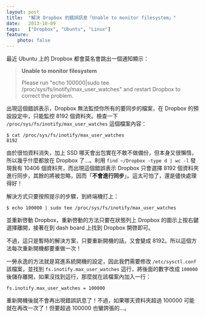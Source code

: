 ```yaml
---
layout: post
title:  "解決 Dropbox 的錯誤訊息「Unable to monitor filesystem」"
date:   2013-10-09
tags:   ["Dropbox", "Ubuntu", "Linux"]
feature:
    photo: false
---
```


最近 Ubuntu 上的 Dropbox 都會莫名會跳出一個通知顯示：

> **Unable to monitor filesystem**
>
> Please run "echo 100000|sudo tee /proc/sys/fs/inotify/max_user_watches" and restart Dropbox to correct the problem.

出現這個錯誤表示，Dropbox 無法監控你所有的要同步的檔案，在 Dropbox 的預設設定中，只能監控 8192 個資料夾。檢查一下 `/proc/sys/fs/inotify/max_user_watches` 這個檔案內容：

```
$ cat /proc/sys/fs/inotify/max_user_watches
8192
```

由於很怕資料消失，加上 SSD 哪天會出包實在不敢不做備份，但本身又很懶惰，所以幾乎什麼都放在 Dropbox 了…。利用 `find ~/Dropbox -type d | wc -l` 發現我有 10406 個資料夾，而出現這個錯誤表示 Dropbox 只會選擇 8192 個資料夾進行同步，其餘的將被忽略，因而「**不會進行同步**」。這太可怕了，還是儘快處理得好！

解決方式只要按照提示的步驟，到終端機打上：

```
$ echo 100000 | sudo tee /proc/sys/fs/inotify/max_user_watches
```

並重新啓動 Dropbox，重新啓動的方法只要在狀態列上 Dropbox 的圖示上按右鍵選擇離開，接著在到 dash board 上找到 Dropbox 開啓即可。

不過，這只是暫時的解決方案，只要重新開機的話，又會變成 8192。所以這個方法每次重新開機都要重做一次！

一勞永逸的方法就是寫進系統開機的設定，因此我們需要修改 `/etc/sysctl.conf` 該檔案，並找到 `fs.inotify.max_user_watches` 這行，將後面的數字改成 `100000` 後儲存離開，如果沒找到這行，那麼就在該檔案內加入一行：

```
fs.inotify.max_user_watches = 100000
```

重新開機後就不會再出現錯誤訊息了！不過，如果哪天資料夾超過 100000 可能就在再改一次了！但要超過 100000 也蠻誇張的…。
